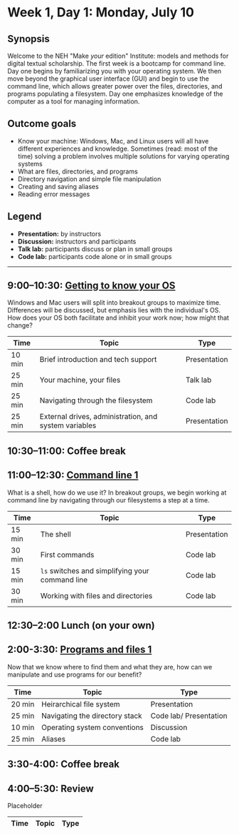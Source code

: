 # Week 1, Day 1: Monday, July 10

## Synopsis

Welcome to the NEH "Make *your* edition" Institute: models and methods for digital textual scholarship.  The first week is a bootcamp for command line.  Day one begins by familiarizing you with your operating system.  We then move beyond the graphical user interface (GUI) and begin to use the command line, which allows greater power over the files, directories, and programs populating a filesystem.  Day one emphasizes knowledge of the computer as a tool for managing information.

## Outcome goals
* Know your machine: Windows, Mac, and Linux users will all have different experiences and knowledge.  Sometimes (read: most of the time) solving a problem involves multiple solutions for varying operating systems
* What are files, directories, and programs
* Directory navigation and simple file manipulation
* Creating and saving aliases
* Reading error messages

## Legend

* **Presentation:** by instructors
* **Discussion:** instructors and participants
* **Talk lab:** participants discuss or plan in small groups
* **Code lab:** participants code alone or in small groups

______

## 9:00–10:30: [Getting to know your OS](getting_to_know.md)

Windows and Mac users will split into breakout groups to maximize time.  Differences will be discussed, but emphasis lies with the individual's OS.  How does your OS both facilitate and inhibit your work now; how might that change?

Time | Topic | Type
---- | ----  | ----
10 min | Brief introduction and tech support | Presentation
25 min | Your machine, your files | Talk lab
25 min | Navigating through the filesystem | Code lab
25 min | External drives, administration, and system variables | Presentation

## 10:30–11:00: Coffee break

## 11:00–12:30: [Command line 1](command1.md)

What is a shell, how do we use it?  In breakout groups, we begin working at command line by navigating through our filesystems a step at a time.

Time | Topic | Type
---- | ----  | ----
15 min | The shell | Presentation
30 min | First commands | Code lab
15 min | `ls` switches and simplifying your command line | Code lab
30 min | Working with files and directories | Code lab

## 12:30–2:00 Lunch (on your own)

## 2:00-3:30: [Programs and files 1](programs_and_files1.md)
Now that we know where to find them and what they are, how can we manipulate and use programs for our benefit?

Time | Topic | Type
---- | ---- | ----
20 min | Heirarchical file system | Presentation
25 min | Navigating the directory stack | Code lab/ Presentation
10 min | Operating system conventions | Discussion
25 min | Aliases | Code lab

## 3:30-4:00: Coffee break

## 4:00–5:30: Review

Placeholder

Time | Topic | Type
---- | ---- | ----

